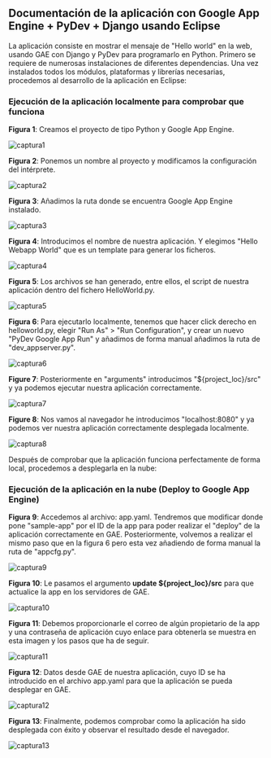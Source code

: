 ## Documentación de la aplicación con Google App Engine + PyDev + Django usando Eclipse ##

La aplicación consiste en mostrar el mensaje de "Hello world" en la web, usando GAE con Django y PyDev para programarlo en Python. Primero se requiere de numerosas instalaciones de diferentes dependencias.
Una vez instalados todos los módulos, plataformas y librerías necesarias, procedemos al desarrollo de la aplicación en Eclipse:

### Ejecución de la aplicación localmente para comprobar que funciona ###


**Figura 1**: Creamos el proyecto de tipo Python y Google App Engine.

![captura1](Capturas/app1.png)


**Figura 2**: Ponemos un nombre al proyecto y modificamos la configuración del intérprete.

![captura2](Capturas/app2.png)


**Figura 3**: Añadimos la ruta donde se encuentra Google App Engine instalado.

![captura3](Capturas/app3.png)

**Figura 4**: Introducimos el nombre de nuestra aplicación. Y elegimos "Hello Webapp World" que es un template para generar los ficheros.

![captura4](Capturas/app4.png) 

**Figura 5**: Los archivos se han generado, entre ellos, el script de nuestra aplicación dentro del fichero HelloWorld.py.

![captura5](Capturas/app5.png) 

**Figura 6**: Para ejecutarlo localmente, tenemos que hacer click derecho en helloworld.py, elegir "Run As" > "Run Configuration", y crear un nuevo "PyDev Google App Run" y añadimos de forma manual añadimos la ruta de "dev_appserver.py".

![captura6](Capturas/app6.png)

**Figure 7**: Posteriormente en "arguments" introducimos "${project_loc}/src" y ya podemos ejecutar nuestra aplicación correctamente.

![captura7](Capturas/app7.png)

**Figure 8**: Nos vamos al navegador he introducimos "localhost:8080" y ya podemos ver nuestra aplicación correctamente desplegada localmente. 

![captura8](Capturas/app8.png) 


Después de comprobar que la aplicación funciona perfectamente de forma local, procedemos a desplegarla en la nube:

### Ejecución de la aplicación en la nube (Deploy to Google App Engine) ###

**Figura 9**: Accedemos al archivo: app.yaml. Tendremos que modificar donde pone "sample-app" por el ID de la app para poder realizar el "deploy" de la aplicación correctamente en GAE. Posteriormente, volvemos a realizar el mismo paso que en la figura 6 pero esta vez añadiendo de forma manual la ruta de "appcfg.py".

![captura9](Capturas/app9.png) 

**Figura 10**: Le pasamos el argumento **update ${project_loc}/src** para que actualice la app en los servidores de GAE.

![captura10](Capturas/app10.jpg)

**Figura 11**: Debemos proporcionarle el correo de algún propietario de la app y una contraseña de aplicación cuyo enlace para obtenerla se muestra en esta imagen y los pasos que ha de seguir.

![captura11](Capturas/app11.jpg)

**Figura 12**: Datos desde GAE de nuestra aplicación, cuyo ID se ha introducido en el archivo app.yaml para que la aplicación se pueda desplegar en GAE.

![captura12](Capturas/app12.png)

**Figura 13**: Finalmente, podemos comprobar como la aplicación ha sido desplegada con éxito y observar el resultado desde el navegador.
 
![captura13](Capturas/app13.png) 
